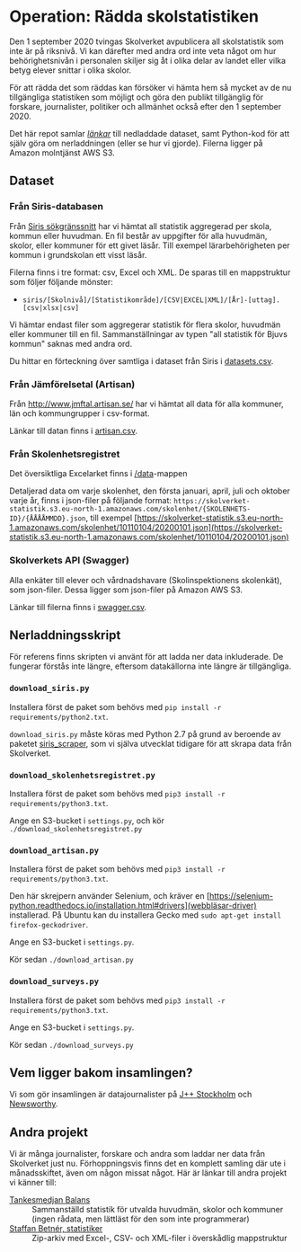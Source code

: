 # Operation: Rädda skolstatistiken

Den 1 september 2020 tvingas Skolverket avpublicera all skolstatistik som inte är på riksnivå. Vi kan därefter med andra ord inte veta något om hur behörighetsnivån i personalen skiljer sig åt i olika delar av landet eller vilka betyg elever snittar i olika skolor.  

För att rädda det som räddas kan försöker vi hämta hem så mycket av de nu tillgängliga statistiken som möjligt och göra den publikt tillgänglig för forskare, journalister, politiker och allmänhet också efter den 1 september 2020.

Det här repot samlar [_länkar_](https://github.com/jplusplus/skolstatistik/blob/master/datasets.csv) till nedladdade dataset, samt Python-kod för att själv göra om nerladdningen (eller se hur vi gjorde). Filerna ligger på Amazon molntjänst AWS S3.

## Dataset

### Från Siris-databasen

Från [Siris sökgränssnitt](https://siris.skolverket.se/siris/ris.export_stat.form) har vi hämtat all statistik aggregerad per skola, kommun eller huvudman. En fil består av uppgifter för alla huvudmän, skolor, eller kommuner för ett givet läsår. Till exempel lärarbehörigheten per kommun i grundskolan ett visst läsår.

Filerna finns i tre format: csv, Excel och XML. De sparas till en mappstruktur som följer följande mönster:

- `siris/[Skolnivå]/[Statistikområde]/[CSV|EXCEL|XML]/[År]-[uttag].[csv|xlsx|csv]`

Vi hämtar endast filer som aggregerar statistik för flera skolor, huvudmän eller kommuner till en fil. Sammanställningar av typen "all statistik för Bjuvs kommun" saknas med andra ord.

Du hittar en förteckning över samtliga i dataset från Siris i [datasets.csv](./datasets.csv).

### Från Jämförelsetal (Artisan)

Från http://www.jmftal.artisan.se/ har vi hämtat all data för alla kommuner, län och kommungrupper i csv-format.

Länkar till datan finns i [artisan.csv](./artisan.csv).

### Från Skolenhetsregistret

Det översiktliga Excelarket finns i [/data](/data)-mappen

Detaljerad data om varje skolenhet, den första januari, april, juli och oktober varje år, finns i json-filer på följande format:
`https://skolverket-statistik.s3.eu-north-1.amazonaws.com/skolenhet/{SKOLENHETS-ID}/{ÅÅÅÅMMDD}.json`, till exempel [https://skolverket-statistik.s3.eu-north-1.amazonaws.com/skolenhet/10110104/20200101.json](https://skolverket-statistik.s3.eu-north-1.amazonaws.com/skolenhet/10110104/20200101.json)

### Skolverkets API (Swagger)

Alla enkäter till elever och vårdnadshavare (Skolinspektionens skolenkät), som json-filer. Dessa ligger som json-filer på Amazon AWS S3.

Länkar till filerna finns i [swagger.csv](./swagger.csv).

## Nerladdningsskript

För referens finns skripten vi använt för att ladda ner data inkluderade. De fungerar förstås inte längre, eftersom datakällorna inte längre är tillgängliga.

### `download_siris.py`
Installera först de paket som behövs med `pip install -r requirements/python2.txt`.

`download_siris.py` måste köras med Python 2.7 på grund av beroende av paketet [siris_scraper](https://pypi.org/project/siris-scraper/), som vi själva utvecklat tidigare för att skrapa data från Skolverket.

### `download_skolenhetsregistret.py`
Installera först de paket som behövs med `pip3 install -r requirements/python3.txt`.

Ange en S3-bucket i `settings.py`, och kör `./download_skolenhetsregistret.py`

### `download_artisan.py`
Installera först de paket som behövs med `pip3 install -r requirements/python3.txt`.

Den här skrejpern använder Selenium, och kräver en [https://selenium-python.readthedocs.io/installation.html#drivers](webbläsar-driver) installerad. På Ubuntu kan du installera Gecko med `sudo apt-get install firefox-geckodriver`.

Ange en S3-bucket i `settings.py`.

Kör sedan `./download_artisan.py`

### `download_surveys.py`
Installera först de paket som behövs med `pip3 install -r requirements/python3.txt`.

Ange en S3-bucket i `settings.py`.

Kör sedan `./download_surveys.py`

## Vem ligger bakom insamlingen?

Vi som gör insamlingen är datajournalister på [J++ Stockholm](https://jplusplus.org/sv/) och [Newsworthy](https://www.newsworthy.se/sv).

## Andra projekt

Vi är många journalister, forskare och andra som laddar ner data från Skolverket just nu. Förhoppningsvis finns det en komplett samling där ute i månadsskiftet, även om någon missat något. Här är länkar till andra projekt vi känner till:

<dl>
<dt><a href="https://tankesmedjanbalans.se/skolverkets-statistik-for-skolaret-2019-2020/">Tankesmedjan Balans</a>
<dd>Sammanställd statistik för utvalda huvudmän, skolor och kommuner (ingen rådata, men lättläst för den som inte programmerar)

<dt><a href="https://drive.google.com/drive/folders/1OXALrZKW2HmyVbUjv-WR5jNiwu97pykr?usp=sharing">Staffan Betnér, statistiker</a>
<dd>Zip-arkiv med Excel-, CSV- och XML-filer i överskådlig mappstruktur
</dl>
